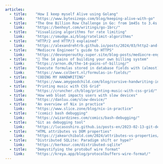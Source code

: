 ```yaml
---
articles:
  - title:    "How I keep myself Alive using Golang"
    link:     "https://www.bytesizego.com/blog/keeping-alive-with-go"
  - title:    "The One Billion Row Challenge in Go: from 1m45s to 3.4s in nine solutions"
    link:     "https://benhoyt.com/writings/go-1brc/"
  - title:    "Visualizing algorithms for rate limiting"
    link:     "https://smudge.ai/blog/ratelimit-algorithms"
  - title:    "HTTP/2 and HTTP/3 explained"
    link:     "https://alexandrehtrb.github.io/posts/2024/03/http2-and-http3-explained/"
  - title:    "Mediocre Engineer’s guide to HTTPS"
    link:     "https://devonperoutky.super.site/blog-posts/mediocre-engineers-guide-to-https"
  - title:    "🦑 The 14 pains of building your own billing system"
    link:     "https://arnon.dk/the-14-pains-of-billing/"
  - title:    "Execute formulas stored in database fields with (almost) standard SQL"
    link:     "https://www.colbert.nl/formulas-in-fields/"
  - title:    "CODING MY HANDWRITING"
    link:     "https://www.amygoodchild.com/blog/cursive-handwriting-in-javascript"
  - title:    "Printing music with CSS Grid"
    link:     "https://cruncher.ch/blog/printing-music-with-css-grid/"
  - title:    "How web bloat impacts users with slow devices"
    link:     "https://danluu.com/slow-device/"
  - title:    "An overview of Nix in practice"
    link:     "https://www.slice.zone/blog/nix-in-practice"
  - title:    "(comic) bash debugging"
    link:     "https://wizardzines.com/comics/bash-debugging/"
  - title:    "Git as debugging tool"
    link:     "https://lucasoshiro.github.io/posts-en/2023-02-13-git-debug/"
  - title:    "HTML attributes vs DOM properties"
    link:     "https://jakearchibald.com/2024/attributes-vs-properties/"
  - title:    "Distributed SQLite: Paradigm shift or hype?"
    link:     "https://kerkour.com/distributed-sqlite"
  - title:    "Demystifying the protobuf wire format"
    link:     "https://kreya.app/blog/protocolbuffers-wire-format/"
---
```

